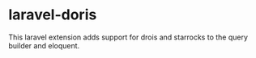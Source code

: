 # laravel-doris
This laravel extension adds support for drois and starrocks to the query builder and eloquent.
